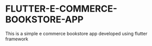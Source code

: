 # FLUTTER-E-COMMERCE-BOOKSTORE-APP
This is a simple e commerce bookstore app developed using flutter framework
